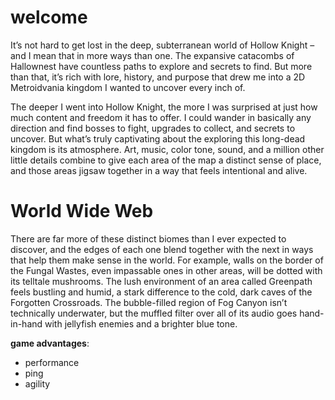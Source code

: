 # welcome

It’s not hard to get lost in the deep, subterranean world of Hollow Knight – and I mean that in more ways than one. The expansive catacombs of Hallownest have countless paths to explore and secrets to find. But more than that, it’s rich with lore, history, and purpose that drew me into a 2D Metroidvania kingdom I wanted to uncover every inch of.

The deeper I went into Hollow Knight, the more I was surprised at just how much content and freedom it has to offer. I could wander in basically any direction and find bosses to fight, upgrades to collect, and secrets to uncover. But what’s truly captivating about the exploring this long-dead kingdom is its atmosphere. Art, music, color tone, sound, and a million other little details combine to give each area of the map a distinct sense of place, and those areas jigsaw together in a way that feels intentional and alive.

# World Wide Web

There are far more of these distinct biomes than I ever expected to discover, and the edges of each one blend together with the next in ways that help them make sense in the world. For example, walls on the border of the Fungal Wastes, even impassable ones in other areas, will be dotted with its telltale mushrooms. The lush environment of an area called Greenpath feels bustling and humid, a stark difference to the cold, dark caves of the Forgotten Crossroads. The bubble-filled region of Fog Canyon isn’t technically underwater, but the muffled filter over all of its audio goes hand-in-hand with jellyfish enemies and a brighter blue tone.

__game advantages__: 

* performance
* ping
* agility